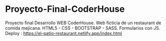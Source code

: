 # Proyecto-Final-CoderHouse
Proyecto final Desarrollo WEB CoderHouse.  Web ficticia de un restaurant de comida mejicana. HTML5 - CSS - BOOTSTRAP - SASS. Formularios con JS. 
Deploy : 
https://el-patio-restaurant.netlify.app/index.html
